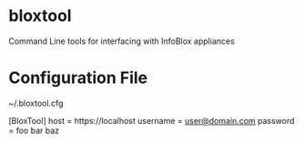 # bloxtool
Command Line tools for interfacing with InfoBlox appliances

# Configuration File
~/.bloxtool.cfg

[BloxTool] 
host = https://localhost 
username = user@domain.com 
password = foo bar baz 

